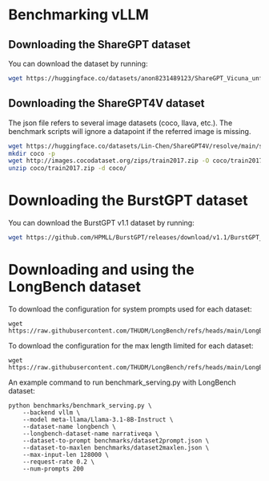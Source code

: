 # Benchmarking vLLM

## Downloading the ShareGPT dataset

You can download the dataset by running:

```bash
wget https://huggingface.co/datasets/anon8231489123/ShareGPT_Vicuna_unfiltered/resolve/main/ShareGPT_V3_unfiltered_cleaned_split.json
```

## Downloading the ShareGPT4V dataset

The json file refers to several image datasets (coco, llava, etc.). The benchmark scripts
will ignore a datapoint if the referred image is missing.

```bash
wget https://huggingface.co/datasets/Lin-Chen/ShareGPT4V/resolve/main/sharegpt4v_instruct_gpt4-vision_cap100k.json
mkdir coco -p
wget http://images.cocodataset.org/zips/train2017.zip -O coco/train2017.zip
unzip coco/train2017.zip -d coco/
```

# Downloading the BurstGPT dataset

You can download the BurstGPT v1.1 dataset by running:

```bash
wget https://github.com/HPMLL/BurstGPT/releases/download/v1.1/BurstGPT_without_fails_2.csv
```

# Downloading and using the LongBench dataset

To download the configuration for system prompts used for each dataset: 

```
wget https://raw.githubusercontent.com/THUDM/LongBench/refs/heads/main/LongBench/config/dataset2prompt.json
```

To download the configuration for the max length limited for each dataset:
```
wget https://raw.githubusercontent.com/THUDM/LongBench/refs/heads/main/LongBench/config/dataset2maxlen.json
```

An example command to run benchmark_serving.py with LongBench dataset: 
```
python benchmarks/benchmark_serving.py \
    --backend vllm \
    --model meta-llama/Llama-3.1-8B-Instruct \
    --dataset-name longbench \
    --longbench-dataset-name narrativeqa \
    --dataset-to-prompt benchmarks/dataset2prompt.json \
    --dataset-to-maxlen benchmarks/dataset2maxlen.json \
    --max-input-len 128000 \
    --request-rate 0.2 \
    --num-prompts 200 
```